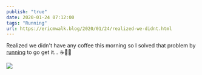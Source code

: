 ```yaml
---
publish: "true"
date: 2020-01-24 07:12:00
tags: "Running"
url: https://ericmwalk.blog/2020/01/24/realized-we-didnt.html
---
```


Realized we didn't have any coffee this morning so I solved that problem by [running](https://www.strava.com/activities/3038802852) to go get it... ☕🏃‍♂️

![](https://ericmwalk.blog/uploads/2022/fc2176c315.jpg)